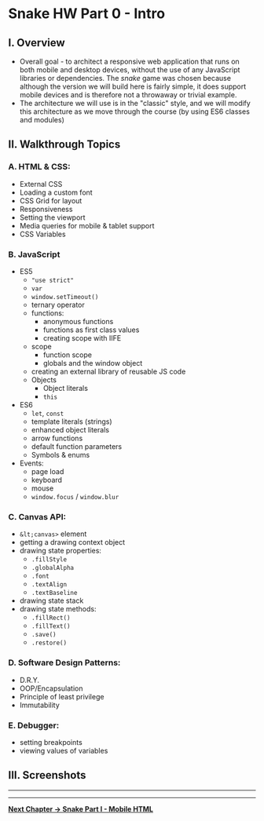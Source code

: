 # Snake HW Part 0 - Intro

## I. Overview

- Overall goal - to architect a responsive web application that runs on both mobile and desktop devices, without the use of any JavaScript libraries or dependencies. The *snake* game was chosen because although the version we will build here is fairly simple, it does support mobile devices and is therefore not a throwaway or trivial example.
- The architecture we will use is in the "classic" style, and we will modify this architecture as we move through the course (by using ES6 classes and modules)

## II. Walkthrough Topics

### A. HTML & CSS:
- External CSS
- Loading a custom font
- CSS Grid for layout
- Responsiveness
- Setting the viewport
- Media queries for mobile & tablet support
- CSS Variables


### B. JavaScript
- ES5
    - `"use strict"`
    - `var`
    - `window.setTimeout()`
    - ternary operator
    - functions:
        - anonymous functions
        - functions as first class values
        - creating scope with IIFE
    - scope
        - function scope
        - globals and the window object
    - creating an external library of reusable JS code
    - Objects
        - Object literals
        - `this`
- ES6
    - `let`, `const`
    - template literals (strings)
    - enhanced object literals
    - arrow functions
    - default function parameters
    - Symbols & enums
- Events:
    - page load
    - keyboard
    - mouse
    - `window.focus` / `window.blur`

### C. Canvas API:
- `&lt;canvas>` element
- getting a drawing context object
- drawing state properties:
    - `.fillStyle`
    - `.globalAlpha`
    - `.font`
    - `.textAlign`
    - `.textBaseline`
- drawing state stack
- drawing state methods:
    - `.fillRect()`
    - `.fillText()`
    - `.save()`
    - `.restore()`

### D. Software Design Patterns:
- D.R.Y.
- OOP/Encapsulation
- Principle of least privilege
- Immutability

### E. Debugger:
- setting breakpoints
- viewing values of variables

## III. Screenshots

<hr><hr>

**[Next Chapter -> Snake Part I - Mobile HTML](HW-snake-1.md)**
